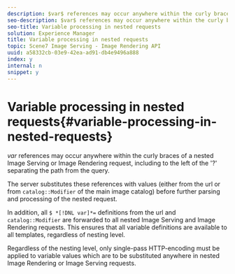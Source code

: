 ```yaml
---
description: $var$ references may occur anywhere within the curly braces of a nested Image Serving or Image Rendering request, including to the left of the '?' separating the path from the query.
seo-description: $var$ references may occur anywhere within the curly braces of a nested Image Serving or Image Rendering request, including to the left of the '?' separating the path from the query.
seo-title: Variable processing in nested requests
solution: Experience Manager
title: Variable processing in nested requests
topic: Scene7 Image Serving - Image Rendering API
uuid: a58332cb-03e9-42ea-ad91-db4e9496a888
index: y
internal: n
snippet: y
---
```


# Variable processing in nested requests{#variable-processing-in-nested-requests}

$var$ references may occur anywhere within the curly braces of a nested Image Serving or Image Rendering request, including to the left of the '?' separating the path from the query.

The server substitutes these references with values (either from the url or from `catalog::Modifier` of the main image catalog) before further parsing and processing of the nested request.

In addition, all `$ *[!DNL var]*=` definitions from the url and `catalog::Modifier` are forwarded to all nested Image Serving and Image Rendering requests. This ensures that all variable definitions are available to all templates, regardless of nesting level.

Regardless of the nesting level, only single-pass HTTP-encoding must be applied to variable values which are to be substituted anywhere in nested Image Rendering or Image Serving requests. 
